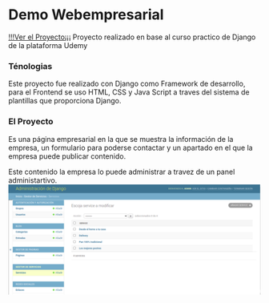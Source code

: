 # Demo Webempresarial
[!!!Ver el Proyecto¡¡¡](https://demo-webempresarial.herokuapp.com/)
Proyecto realizado en base al curso practico de Django de la plataforma Udemy

### Ténologias

Este proyecto fue realizado con Django como Framework de desarrollo, para el Frontend se uso HTML, CSS y Java Script a traves del sistema de plantillas que proporciona Django.

### El Proyecto

Es una página empresarial en la que se muestra la información de la empresa, un formulario para poderse contactar y un apartado en el que la empresa puede publicar contenido.

Este contenido la empresa lo puede administrar a travez de un panel administartivo.
![Aquí la descripción de la imagen por si no carga](https://raw.githubusercontent.com/TonyLuque/demo_webempresarial/screenshots/admin_blog.png)
